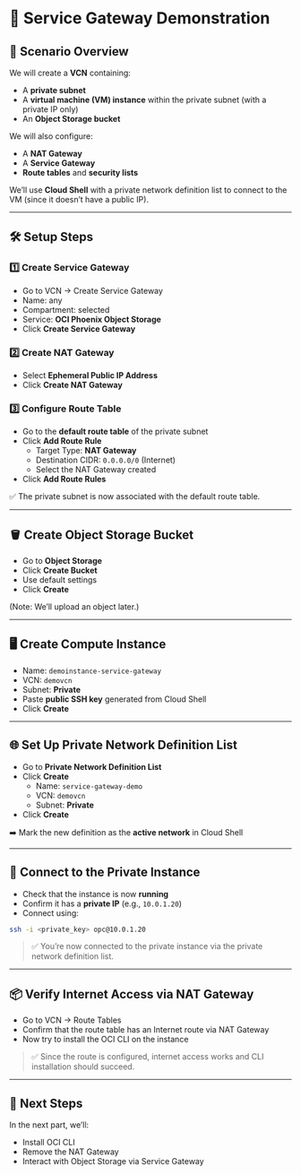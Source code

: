 # 🚀 Service Gateway Demonstration

## 📘 Scenario Overview

We will create a **VCN** containing:

- A **private subnet**
- A **virtual machine (VM) instance** within the private subnet (with a private IP only)
- An **Object Storage bucket**

We will also configure:

- A **NAT Gateway**
- A **Service Gateway**
- **Route tables** and **security lists**

We’ll use **Cloud Shell** with a private network definition list to connect to the VM (since it doesn’t have a public IP).

---

## 🛠️ Setup Steps

### 1️⃣ Create Service Gateway

- Go to VCN → Create Service Gateway  
- Name: any  
- Compartment: selected  
- Service: **OCI Phoenix Object Storage**  
- Click **Create Service Gateway**

### 2️⃣ Create NAT Gateway

- Select **Ephemeral Public IP Address**
- Click **Create NAT Gateway**

### 3️⃣ Configure Route Table

- Go to the **default route table** of the private subnet
- Click **Add Route Rule**
  - Target Type: **NAT Gateway**
  - Destination CIDR: `0.0.0.0/0` (Internet)
  - Select the NAT Gateway created
- Click **Add Route Rules**

✅ The private subnet is now associated with the default route table.

---

## 🪣 Create Object Storage Bucket

- Go to **Object Storage**
- Click **Create Bucket**
- Use default settings
- Click **Create**

(Note: We’ll upload an object later.)

---

## 🖥️ Create Compute Instance

- Name: `demoinstance-service-gateway`
- VCN: `demovcn`
- Subnet: **Private**
- Paste **public SSH key** generated from Cloud Shell
- Click **Create**

---

## 🌐 Set Up Private Network Definition List

- Go to **Private Network Definition List**
- Click **Create**
  - Name: `service-gateway-demo`
  - VCN: `demovcn`
  - Subnet: **Private**
- Click **Create**

➡️ Mark the new definition as the **active network** in Cloud Shell

---

## 🔐 Connect to the Private Instance

- Check that the instance is now **running**
- Confirm it has a **private IP** (e.g., `10.0.1.20`)
- Connect using:

```bash
ssh -i <private_key> opc@10.0.1.20
```
> ✅ You’re now connected to the private instance via the private network definition list.

---

## 📦 Verify Internet Access via NAT Gateway
- Go to VCN → Route Tables
- Confirm that the route table has an Internet route via NAT Gateway
- Now try to install the OCI CLI on the instance
> ✅ Since the route is configured, internet access works and CLI installation should succeed.

---

## 🧩 Next Steps
In the next part, we’ll:
- Install OCI CLI
- Remove the NAT Gateway
- Interact with Object Storage via Service Gateway
